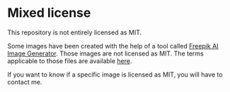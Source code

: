# Mixed license

This repository is not entirely licensed as MIT.

Some images have been created with the help of a tool called [Freepik AI Image Generator](https://www.freepik.com/ai/image-generator). Those images are not licensed as MIT. The terms applicable to those files are available [here](https://github.com/servedsmart/servedsmart.top/blob/main/graphics/projects/content/freepik/2025-04-12-freepik-terms-of-use.pdf).

If you want to know if a specific image is licensed as MIT, you will have to contact me.
